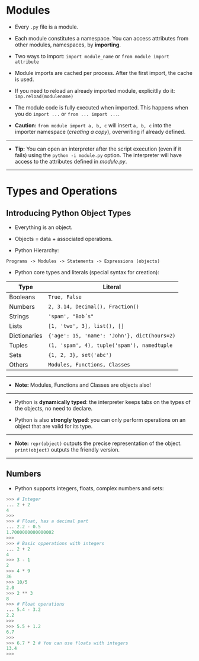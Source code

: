 
# Modules

* Every `.py` file is a module.

* Each module constitutes a namespace. You can access attributes from other modules, namespaces, by **importing**.

* Two ways to import: `import module_name` or `from module import attribute`

* Module imports are cached per process. After the first import, the cache is used.

* If you need to reload an already imported module, explicitlly do it: `imp.reload(modulename)`

* The module code is fully executed when imported. 
This happens when you do `import ...` or `from ... import ...`.

* **Caution:** `from module import a, b, c` will insert `a, b, c` into the importer namespace (*creating a copy*), overwriting if already defined.

---
* **Tip:** You can open an interpreter after the script execution (even if it fails) using the `python -i module.py` option. The interpreter will have access to the attributes defined in *module.py*.
---

# Types and Operations

## Introducing Python Object Types

* Everything is an object. 

* Objects = data + associated operations.

* Python Hierarchy:

`Programs -> Modules -> Statements -> Expressions (objects)`

* Python core types and literals (special syntax for creation):

|Type            |Literal                                          |
|----------------|-------------------------------------------------|
|Booleans        |`True, False`                                    |
|Numbers         |`2, 3.14, Decimal(), Fraction()`                 |
|Strings         |`'spam', "Bob´s"`                                |
|Lists           |`[1, 'two', 3], list(), []`                      |
|Dictionaries    |`{'age': 15, 'name': 'John'}, dict(hours=2)`     |
|Tuples          |`(1, 'spam', 4), tuple('spam'), namedtuple`      |
|Sets            |`{1, 2, 3}, set('abc')`                          |
|Others          |`Modules, Functions, Classes`                    |

---
* **Note:** Modules, Functions and Classes are objects also!
---

* Python is **dynamically typed**: the interpreter keeps tabs on the types of the objects, no need to declare.

* Python is also **strongly typed**: you can only perform operations on an object that are valid for its type.

---
* **Note:** `repr(object)` outputs the precise representation of the object. `print(object)` outputs the friendly version.
---

## Numbers

* Python supports integers, floats, complex numbers and sets:

```python
>>> # Integer
... 2 + 2
4
>>> 
>>> # Float, has a decimal part
... 2.2 - 0.5
1.7000000000000002
>>> 
>>> # Basic opperations with integers
... 2 + 2
4
>>> 3 - 1
2
>>> 4 * 9
36
>>> 10/5
2.0
>>> 2 ** 3
8
>>> # Float operations
... 5.4 - 3.2
2.2
>>> 
>>> 5.5 + 1.2
6.7
>>> 
>>> 6.7 * 2 # You can use floats with integers
13.4
>>> 
```